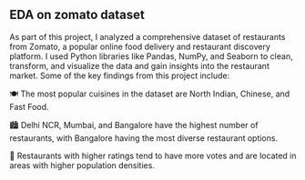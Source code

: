## EDA on zomato dataset

As part of this project, I analyzed a comprehensive dataset of restaurants from Zomato, a popular online food delivery and restaurant discovery platform. I used Python libraries like Pandas, NumPy, and Seaborn to clean, transform, and visualize the data and gain insights into the restaurant market.
Some of the key findings from this project include:

🍽️ The most popular cuisines in the dataset are North Indian, Chinese, and Fast Food.

🏙️ Delhi NCR, Mumbai, and Bangalore have the highest number of restaurants, with Bangalore having the most diverse restaurant options.

🌟 Restaurants with higher ratings tend to have more votes and are located in areas with higher population densities.
